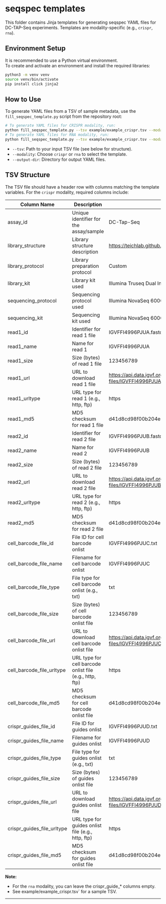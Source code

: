 # seqspec templates

This folder contains Jinja templates for generating seqspec YAML files for DC-TAP-Seq experiments. Templates are modality-specific (e.g., `crispr`, `rna`).

## Environment Setup

It is recommended to use a Python virtual environment.  
To create and activate an environment and install the required libraries:

```bash
python3 -m venv venv
source venv/bin/activate
pip install click jinja2
```

## How to Use

To generate YAML files from a TSV of sample metadata, use the `fill_seqspec_template.py` script from the repository root:

```bash
# To generate YAML files for CRISPR modality, run:
python fill_seqspec_template.py --tsv example/example_crispr.tsv --modality crispr --output-dir output/
# To generate YAML files for RNA modality, run:
python fill_seqspec_template.py --tsv example/example_crispr.tsv --modality rna --output-dir output/
```

- `--tsv`: Path to your input TSV file (see below for structure).
- `--modality`: Choose `crispr` or `rna` to select the template.
- `--output-dir`: Directory for output YAML files.

## TSV Structure

The TSV file should have a header row with columns matching the template variables. For the `crispr` modality, required columns include:

| Column Name                      | Description                                                                 | Example|
|---------------------------------- |-----------------------------------------------------------------------------|-------|
| assay_id                         | Unique identifier for the assay/sample                                      | DC-Tap-Seq |
| library_structure                | Library structure description                                               | https://teichlab.github.io/scg_lib_structs/methods_html/10xChromium3fb.html |
| library_protocol                 | Library preparation protocol                                                | Custom |
| library_kit                      | Library kit used                                                            | Illumina Truseq Dual Index |
| sequencing_protocol              | Sequencing protocol used                                                    | Illumina NovaSeq 6000 (EFO:0008637) |
| sequencing_kit                   | Sequencing kit used                                                         | Illumina NovaSeq 6000 S4 Reagent Kit v1.5 |
| read1_id                         | Identifier for read 1 file                                                  | IGVFFI4996PJUA.fastq.gz |
| read1_name                       | Name for read 1                                                             | IGVFFI4996PJUA |
| read1_size                       | Size (bytes) of read 1 file                                                 | 123456789 |
| read1_url                        | URL to download read 1 file                                                 | https://api.data.igvf.org/sequence-files/IGVFFI4996PJUA/@@download/IGVFFI4996PJUA.fastq.gz |
| read1_urltype                    | URL type for read 1 (e.g., http, ftp)                                       | https |
| read1_md5                        | MD5 checksum for read 1 file                                                | d41d8cd98f00b204e9800998ecf8427e |
| read2_id                         | Identifier for read 2 file                                                  | IGVFFI4996PJUB.fastq.gz |
| read2_name                       | Name for read 2                                                             | IGVFFI4996PJUB |
| read2_size                       | Size (bytes) of read 2 file                                                 | 123456789 |
| read2_url                        | URL to download read 2 file                                                 | https://api.data.igvf.org/sequence-files/IGVFFI4996PJUB/@@download/IGVFFI4996PJUB.fastq.gz |
| read2_urltype                    | URL type for read 2 (e.g., http, ftp)                                       | https |
| read2_md5                        | MD5 checksum for read 2 file                                                | d41d8cd98f00b204e9800998ecf8427e |
| cell_barcode_file_id      | File ID for cell barcode onlist                                             | IGVFFI4996PJUC.txt |
| cell_barcode_file_name    | Filename for cell barcode onlist                                            | IGVFFI4996PJUC |
| cell_barcode_file_type    | File type for cell barcode onlist (e.g., txt)                               | txt |
| cell_barcode_file_size    | Size (bytes) of cell barcode onlist file                                    | 123456789 |
| cell_barcode_file_url     | URL to download cell barcode onlist file                                    | https://api.data.igvf.org/sequence-files/IGVFFI4996PJUC/@@download/IGVFFI4996PJUC.txt |
| cell_barcode_file_urltype | URL type for cell barcode onlist file (e.g., http, ftp)                     | https |
| cell_barcode_file_md5     | MD5 checksum for cell barcode onlist file                                   | d41d8cd98f00b204e9800998ecf8427e |
| crispr_guides_file_id            | File ID for guides onlist                                                   | IGVFFI4996PJUD.txt |
| crispr_guides_file_name          | Filename for guides onlist                                                  | IGVFFI4996PJUD |
| crispr_guides_file_type          | File type for guides onlist (e.g., txt)                                     | txt |
| crispr_guides_file_size          | Size (bytes) of guides onlist file                                          | 123456789 |
| crispr_guides_file_url           | URL to download guides onlist file                                          | https://api.data.igvf.org/sequence-files/IGVFFI4996PJUD/@@download/IGVFFI4996PJUD.txt |
| crispr_guides_file_urltype       | URL type for guides onlist file (e.g., http, ftp)                           | https |
| crispr_guides_file_md5           | MD5 checksum for guides onlist file                                         | d41d8cd98f00b204e9800998ecf8427e |

**Note:**  
- For the `rna` modality, you can leave the crispr_guide_* columns empty.
- See example/example_crispr.tsv` for a sample TSV.

---
